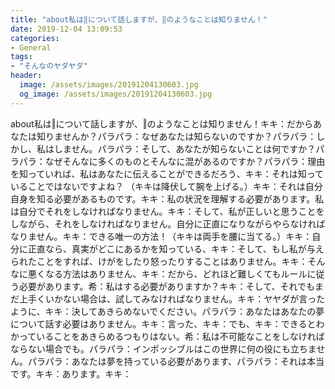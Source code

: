 ```yaml
---
title: "about私は‖について話しますが、‖のようなことは知りません！"
date: 2019-12-04 13:09:53
categories:
- General
tags:
- "そんなのヤダヤダ"
header:
  image: /assets/images/20191204130603.jpg
  og_image: /assets/images/20191204130603.jpg
---
```


about私は‖について話しますが、‖のようなことは知りません！キキ：だからあなたは知りませんか？パラパラ：なぜあなたは知らないのですか？パラパラ：しかし、私はしません。パラパラ：そして、あなたが知らないことは何ですか？パラパラ：なぜそんなに多くのものとそんなに混があるのですか？パラパラ：理由を知っていれば、私はあなたに伝えることができるだろう、キキ：それは知っていることではないですよね？ （キキは降伏して腕を上げる。）キキ：それは自分自身を知る必要があるものです。キキ：私の状況を理解する必要があります。私は自分でそれをしなければなりません。キキ：そして、私が正しいと思うことをしながら、それをしなければなりません。自分に正直になりながらやらなければなりません。キキ：できる唯一の方法！（キキは両手を腰に当てる。）キキ：自分に正直なら、真実がどこにあるかを知っている、キキ：そして、もし私が与えられたことをすれば、けがをしたり怒ったりすることはありません。キキ：そんなに悪くなる方法はありません、キキ：だから、どれほど難しくてもルールに従う必要があります。希：私はする必要がありますか？キキ：そして、それでもまだ上手くいかない場合は、試してみなければなりません。キキ：ヤヤダが言ったように、キキ：決してあきらめないでください。パラパラ：あなたはあなたの夢について話す必要はありません。キキ：言った、キキ：でも、キキ：できるとわかっていることをあきらめるつもりはない。希：私は不可能なことをしなければならない場合でも。パラパラ：インポッシブルはこの世界に何の役にも立ちません。パラパラ：あなたは夢を持っている必要があります、パラパラ：それは本当です。キキ：あります。キキ：
